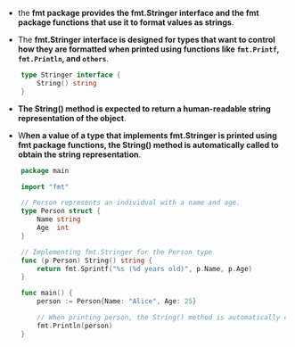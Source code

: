 
- the **fmt package provides the fmt.Stringer interface and the fmt package functions that use it to format values as strings**. 

- The **fmt.Stringer interface is designed for types that want to control how they are formatted when printed using functions like ```fmt.Printf```, ```fmt.Println```, and ```others```**.

```go
    type Stringer interface {
        String() string
    }
```

- **The String() method is expected to return a human-readable string representation of the object**. 

- W**hen a value of a type that implements fmt.Stringer is printed using fmt package functions, the String() method is automatically called to obtain the string representation**.


```go
    package main

    import "fmt"

    // Person represents an individual with a name and age.
    type Person struct {
        Name string
        Age  int
    }

    // Implementing fmt.Stringer for the Person type
    func (p Person) String() string {
        return fmt.Sprintf("%s (%d years old)", p.Name, p.Age)
    }

    func main() {
        person := Person{Name: "Alice", Age: 25}

        // When printing person, the String() method is automatically called
        fmt.Println(person)
    }
```
